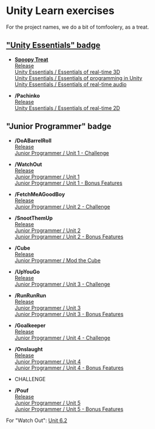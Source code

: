 # Unity Learn exercises

For the project names, we do a bit of tomfoolery, as a treat.  

## ["Unity Essentials" badge](https://www.credly.com/badges/e065c9d3-fcf4-47af-a1a5-9c47b3c5c0df)

- **[Spoopy Treat](https://github.com/TheLycorisRadiata/unity_game_spoopy-treat)**  
[Release](https://play.unity.com/mg/other/spoopy-treat)  
[Unity Essentials / Essentials of real-time 3D](https://learn.unity.com/project/essentials-of-real-time-3d)  
[Unity Essentials / Essentials of programming in Unity](https://learn.unity.com/project/essentials-of-programming-in-unity)  
[Unity Essentials / Essentials of real-time audio](https://learn.unity.com/project/essentials-of-real-time-audio)  

- **/Pachinko**  
[Release](https://play.unity.com/mg/other/pachinko-2031)  
[Unity Essentials / Essentials of real-time 2D](https://learn.unity.com/tutorial/challenge-sprite-pachinko)  

## "Junior Programmer" badge

- **/DoABarrelRoll**  
[Release](https://play.unity.com/mg/other/do-a-barrel-roll)  
[Junior Programmer / Unit 1 - Challenge](https://learn.unity.com/tutorial/challenge-1-steer-a-plane-through-obstacles-in-the-sky)  

- **/WatchOut**  
[Release](https://play.unity.com/mg/other/watch-out-5)  
[Junior Programmer / Unit 1](https://learn.unity.com/project/unit-1-driving-simulation)  
[Junior Programmer / Unit 1 - Bonus Features](https://learn.unity.com/tutorial/bonus-features-1-share-your-work)  

- **/FetchMeAGoodBoy**  
[Release](https://play.unity.com/mg/other/fetch-me-a-good-boy)  
[Junior Programmer / Unit 2 - Challenge](https://learn.unity.com/tutorial/challenge-2-play-fetch-with-random-values-and-arrays)  

- **/SnootThemUp**  
[Release](https://play.unity.com/mg/other/snoot-them-up)  
[Junior Programmer / Unit 2](https://learn.unity.com/project/unit-2-basic-gameplay)  
[Junior Programmer / Unit 2 - Bonus Features](https://learn.unity.com/tutorial/bonus-features-2-share-your-work)  

- **/Cube**  
[Release](https://play.unity.com/mg/other/cube-kom2)  
[Junior Programmer / Mod the Cube](https://learn.unity.com/tutorial/mod-the-cube)  

- **/UpYouGo**  
[Release](https://play.unity.com/mg/other/up-you-go)  
[Junior Programmer / Unit 3 - Challenge](https://learn.unity.com/tutorial/challenge-3-bouncy-balloons-bombs-and-booleans-1)  

- **/RunRunRun**  
[Release](https://play.unity.com/mg/other/run-run-run-7)  
[Junior Programmer / Unit 3](https://learn.unity.com/project/unit-3-sound-and-effects)  
[Junior Programmer / Unit 3 - Bonus Features](https://learn.unity.com/tutorial/bonus-features-3-share-your-work)  

- **/Goalkeeper**  
[Release](https://play.unity.com/mg/other/goalkeeper)  
[Junior Programmer / Unit 4 - Challenge](https://learn.unity.com/tutorial/challenge-4-soccer-scripting)  

- **/Onslaught**  
[Release](https://play.unity.com/mg/other/onslaught-2)  
[Junior Programmer / Unit 4](https://learn.unity.com/project/unit-4-gameplay-mechanics)  
[Junior Programmer / Unit 4 - Bonus Features](https://learn.unity.com/tutorial/bonus-features-4-share-your-work)  

- CHALLENGE  

- **/Pouf**  
[Release](https://play.unity.com/mg/other/pouf-qvw7)  
[Junior Programmer / Unit 5](https://learn.unity.com/project/unit-5-user-interface)  
[Junior Programmer / Unit 5 - Bonus Features](https://learn.unity.com/tutorial/bonus-features-5-share-your-work)  

For "Watch Out": [Unit 6.2](https://learn.unity.com/tutorial/lesson-6-2-research-and-troubleshooting)  

